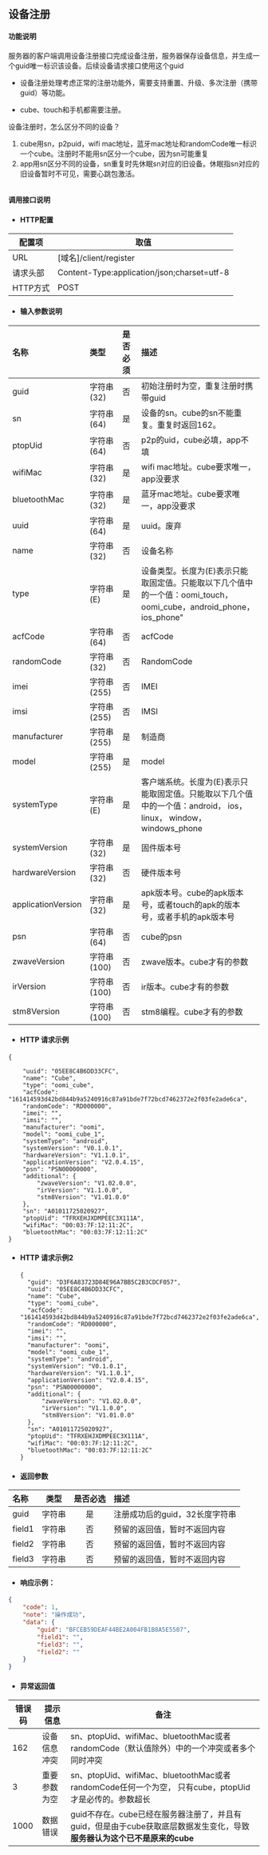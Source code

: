 ## 设备注册

#### 功能说明

服务器的客户端调用设备注册接口完成设备注册，服务器保存设备信息，并生成一个guid唯一标识该设备。后续设备请求接口使用这个guid

* 设备注册处理考虑正常的注册功能外，需要支持重置、升级、多次注册（携带guid）等功能。

* cube、touch和手机都需要注册。

设备注册时，怎么区分不同的设备？  
1. cube用sn，p2puid，wifi mac地址，蓝牙mac地址和randomCode唯一标识一个cube。注册时不能用sn区分一个cube，因为sn可能重复  
2. app用sn区分不同的设备，sn重复时先休眠sn对应的旧设备。休眠指sn对应的旧设备暂时不可见，需要心跳包激活。

###### 

#### 调用接口说明

* #### HTTP配置

| 配置项 | 取值 |
| --- | --- |
| URL | \[域名\]/client/register |
| 请求头部 | Content-Type:application/json;charset=utf-8 |
| HTTP方式 | POST |

* #### 输入参数说明

| 名称 | 类型 | 是否必须 | 描述 |
| :--- | :--- | :--- | :--- |
| guid | 字符串\(32\) | 否 | 初始注册时为空，重复注册时携带guid |
| sn | 字符串\(64\) | 是 | 设备的sn。cube的sn不能重复。重复时返回162。 |
| ptopUid | 字符串\(64\) | 否 | p2p的uid，cube必填，app不填 |
| wifiMac | 字符串\(32\) | 是 | wifi mac地址。cube要求唯一，app没要求 |
| bluetoothMac | 字符串\(32\) | 是 | 蓝牙mac地址。cube要求唯一，app没要求 |
| uuid | 字符串\(64\) | 是 | uuid。废弃 |
| name | 字符串\(32\) | 否 | 设备名称 |
| type | 字符串\(E\) | 是 | 设备类型。长度为\(E\)表示只能取固定值。只能取以下几个值中的一个值：oomi\_touch，oomi\_cube，android\_phone，ios\_phone" |
| acfCode | 字符串\(64\) | 否 | acfCode |
| randomCode | 字符串\(32\) | 否 | RandomCode |
| imei | 字符串\(255\) | 否 | IMEI |
| imsi | 字符串\(255\) | 否 | IMSI |
| manufacturer | 字符串\(255\) | 是 | 制造商 |
| model | 字符串\(255\) | 是 | model |
| systemType | 字符串\(E\) | 是 | 客户端系统。长度为\(E\)表示只能取固定值。只能取以下几个值中的一个值：android， ios， linux， window， windows\_phone |
| systemVersion | 字符串\(32\) | 是 | 固件版本号 |
| hardwareVersion | 字符串\(32\) | 否 | 硬件版本号 |
| applicationVersion | 字符串\(32\) | 是 | apk版本号。cube的apk版本号，或者touch的apk的版本号，或者手机的apk版本号 |
| psn | 字符串\(64\) | 否 | cube的psn |
| zwaveVersion | 字符串\(100\) | 否 | zwave版本。cube才有的参数 |
| irVersion | 字符串\(100\) | 否 | ir版本。cube才有的参数 |
| stm8Version | 字符串\(100\) | 否 | stm8编程。cube才有的参数 |

* #### HTTP 请求示例

```
{

    "uuid": "05EE8C4B6DD33CFC",
    "name": "Cube",
    "type": "oomi_cube",
    "acfCode": "161414593d42bd844b9a5240916c87a91bde7f72bcd7462372e2f03fe2ade6ca",
    "randomCode": "RD000000",
    "imei": "",
    "imsi": "",
    "manufacturer": "oomi",
    "model": "oomi_cube_1",
    "systemType": "android",
    "systemVersion": "V0.1.0.1",
    "hardwareVersion": "V1.1.0.1",
    "applicationVersion": "V2.0.4.15",
    "psn": "PSN00000000",
    "additional": {
        "zwaveVersion": "V1.02.0.0",
        "irVersion": "V1.1.0.0",
        "stm8Version": "V1.01.0.0"
    },
    "sn": "A01011725020927",
    "ptopUid": "TFRXEHJXDMPEEC3X111A",
    "wifiMac": "00:03:7F:12:11:2C",
    "bluetoothMac": "00:03:7F:12:11:2C"
}
```

* #### HTTP 请求示例2

  ```
  {
    "guid": "D3F6A83723D84E96A7BB5C2B3CDCF057",
    "uuid": "05EE8C4B6DD33CFC",
    "name": "Cube",
    "type": "oomi_cube",
    "acfCode": "161414593d42bd844b9a5240916c87a91bde7f72bcd7462372e2f03fe2ade6ca",
    "randomCode": "RD000000",
    "imei": "",
    "imsi": "",
    "manufacturer": "oomi",
    "model": "oomi_cube_1",
    "systemType": "android",
    "systemVersion": "V0.1.0.1",
    "hardwareVersion": "V1.1.0.1",
    "applicationVersion": "V2.0.4.15",
    "psn": "PSN00000000",
    "additional": {
        "zwaveVersion": "V1.02.0.0",
        "irVersion": "V1.1.0.0",
        "stm8Version": "V1.01.0.0"
    },
    "sn": "A01011725020927",
    "ptopUid": "TFRXEHJXDMPEEC3X111A",
    "wifiMac": "00:03:7F:12:11:2C",
    "bluetoothMac": "00:03:7F:12:11:2C"
  }
  ```
* #### 返回参数

| 名称 | 类型 | 是否必选 | 描述 |
| :--- | :---: | :---: | :--- |
| guid | 字符串 | 是 | 注册成功后的guid，32长度字符串 |
| field1 | 字符串 | 否 | 预留的返回值，暂时不返回内容 |
| field2 | 字符串 | 否 | 预留的返回值，暂时不返回内容 |
| field3 | 字符串 | 否 | 预留的返回值，暂时不返回内容 |

* #### 响应示例：

```json
{
    "code": 1,
    "note": "操作成功",
    "data": {
        "guid": "BFCEB59DEAF44BE2A004FB1B8A5E5507",
        "field1": "",
        "field3": "",
        "field2": ""
    }
}
```

* #### 异常返回值

| 错误码 | 提示信息 | 备注 |
| --- | --- | --- |
| 162 | 设备信息冲突 | sn、ptopUid、wifiMac、bluetoothMac或者randomCode（默认值除外）中的一个冲突或者多个同时冲突 |
| 3 | 重要参数为空 | sn、ptopUid、wifiMac、bluetoothMac或者randomCode任何一个为空， 只有cube，ptopUid才是必传的。参数超长 |
| 1000 | 数据错误 | guid不存在。cube已经在服务器注册了，并且有guid，但是由于cube获取底层数据发生变化，导致**服务器认为这个已不是原来的cube** |



